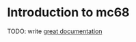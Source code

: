 # Introduction to mc68

TODO: write [great documentation](http://jacobian.org/writing/great-documentation/what-to-write/)

